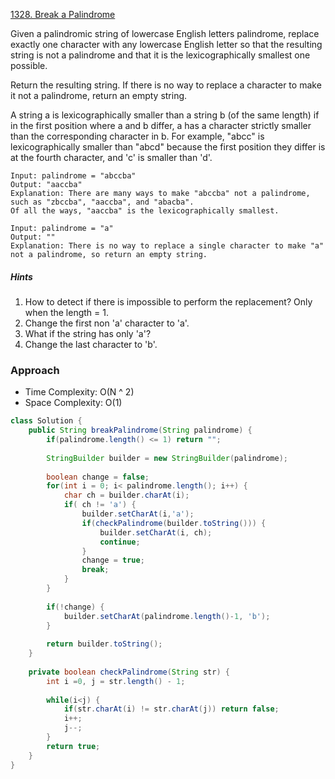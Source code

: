 [1328. Break a Palindrome](https://leetcode.com/problems/break-a-palindrome/)

Given a palindromic string of lowercase English letters palindrome, replace exactly one character with any lowercase English letter so that the resulting string is not a palindrome and that it is the lexicographically smallest one possible.

Return the resulting string. If there is no way to replace a character to make it not a palindrome, return an empty string.

A string a is lexicographically smaller than a string b (of the same length) if in the first position where a and b differ, a has a character strictly smaller than the corresponding character in b. For example, "abcc" is lexicographically smaller than "abcd" because the first position they differ is at the fourth character, and 'c' is smaller than 'd'.

```text
Input: palindrome = "abccba"
Output: "aaccba"
Explanation: There are many ways to make "abccba" not a palindrome, such as "zbccba", "aaccba", and "abacba".
Of all the ways, "aaccba" is the lexicographically smallest.
```

```text
Input: palindrome = "a"
Output: ""
Explanation: There is no way to replace a single character to make "a" not a palindrome, so return an empty string.
```

##### Hints
1. How to detect if there is impossible to perform the replacement? Only when the length = 1.
2. Change the first non 'a' character to 'a'.
2. What if the string has only 'a'?
4. Change the last character to 'b'.

### Approach 

- Time Complexity: O(N ^ 2)
- Space Complexity: O(1)

```java
class Solution {
    public String breakPalindrome(String palindrome) {
        if(palindrome.length() <= 1) return "";
        
        StringBuilder builder = new StringBuilder(palindrome);
        
        boolean change = false;
        for(int i = 0; i< palindrome.length(); i++) {
            char ch = builder.charAt(i);
            if( ch != 'a') {
                builder.setCharAt(i,'a');
                if(checkPalindrome(builder.toString())) {
                    builder.setCharAt(i, ch);
                    continue;
                }
                change = true;
                break;
            }
        }
        
        if(!change) {
            builder.setCharAt(palindrome.length()-1, 'b');
        }
        
        return builder.toString();
    }
    
    private boolean checkPalindrome(String str) {
        int i =0, j = str.length() - 1;
        
        while(i<j) {
            if(str.charAt(i) != str.charAt(j)) return false;
            i++;
            j--;
        }
        return true;
    }
}
```